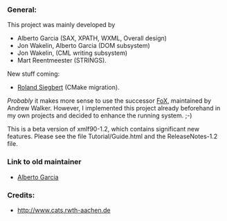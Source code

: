### General:

This project was mainly developed by

* Alberto Garcia (SAX, XPATH, WXML, Overall design)
* Jon Wakelin, Alberto Garcia (DOM subsystem)
* Jon Wakelin, (CML writing subsystem)
* Mart Reentmeester (STRINGS).

New stuff coming:
* [Roland Siegbert](http://www.cats.rwth-aachen.de/Members/siegbert) (CMake migration).

*Probably* it makes more sense to use the successor
[FoX](http://www1.gly.bris.ac.uk/~walker/FoX/), maintained by Andrew Walker.
However, I implemented this project already beforehand in my own projects and decided to enhance the running system. ;-)

This is a beta version of xmlf90-1.2, which contains significant
new features. Please see the file Tutorial/Guide.html and
the ReleaseNotes-1.2 file.


### Link to old maintainer
* [Alberto Garcia](http://lcdx00.wm.lc.ehu.es/~wdpgaara/xml/index.html)


### Credits:

* http://www.cats.rwth-aachen.de










